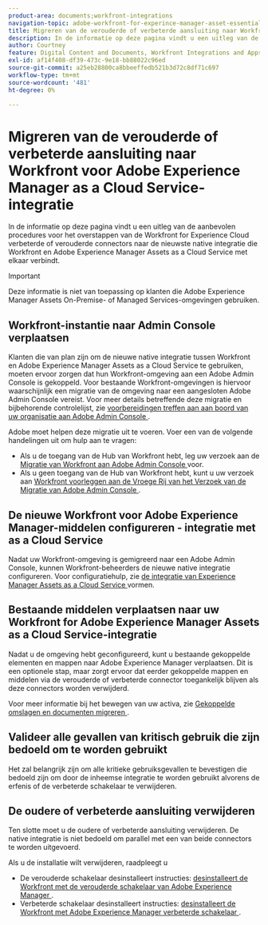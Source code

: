 ```yaml
---
product-area: documents;workfront-integrations
navigation-topic: adobe-workfront-for-experince-manager-asset-essentials
title: Migreren van de verouderde of verbeterde aansluiting naar Workfront voor Adobe Experience Manager as a Cloud Service-integratie
description: In de informatie op deze pagina vindt u een uitleg van de aanbevolen procedures voor het overstappen van de Workfront for Experience Cloud verbeterde of verouderde connectors naar de nieuwste native integratie die Workfront en Adobe Experience Manager Assets as a Cloud Service met elkaar verbindt.
author: Courtney
feature: Digital Content and Documents, Workfront Integrations and Apps
exl-id: af14f408-df39-473c-9e18-bb88022c96ed
source-git-commit: a25eb28800ca8bbeeffedb521b3d72c8df71c697
workflow-type: tm+mt
source-wordcount: '481'
ht-degree: 0%

---
```


# Migreren van de verouderde of verbeterde aansluiting naar Workfront voor Adobe Experience Manager as a Cloud Service-integratie

In de informatie op deze pagina vindt u een uitleg van de aanbevolen procedures voor het overstappen van de Workfront for Experience Cloud verbeterde of verouderde connectors naar de nieuwste native integratie die Workfront en Adobe Experience Manager Assets as a Cloud Service met elkaar verbindt.

>[!IMPORTANT]
>
>Deze informatie is niet van toepassing op klanten die Adobe Experience Manager Assets On-Premise- of Managed Services-omgevingen gebruiken.

## Workfront-instantie naar Admin Console verplaatsen

Klanten die van plan zijn om de nieuwe native integratie tussen Workfront en Adobe Experience Manager Assets as a Cloud Service te gebruiken, moeten ervoor zorgen dat hun Workfront-omgeving aan een Adobe Admin Console is gekoppeld. Voor bestaande Workfront-omgevingen is hiervoor waarschijnlijk een migratie van de omgeving naar een aangesloten Adobe Admin Console vereist. Voor meer details betreffende deze migratie en bijbehorende controlelijst, zie [ voorbereidingen treffen aan aan boord van uw organisatie aan Adobe Admin Console ](/help/quicksilver/administration-and-setup/adobe-admin-console/prep-for-admin-console.md).

Adobe moet helpen deze migratie uit te voeren. Voer een van de volgende handelingen uit om hulp aan te vragen:

* Als u de toegang van de Hub van Workfront hebt, leg uw verzoek aan de [ Migratie van Workfront aan Adobe Admin Console ](https://hub.workfront.com/requests/new?activeTab=tab-new-helpRequest&projectID=629674d500054a38133cf26e01d06a97&path=) voor.
* Als u geen toegang van de Hub van Workfront hebt, kunt u uw verzoek aan [ Workfront voorleggen aan de Vroege Rij van het Verzoek van de Migratie van Adobe Admin Console ](https://workfront.az1.qualtrics.com/jfe/form/SV_9T5LuHf05JUOPAi).

## De nieuwe Workfront voor Adobe Experience Manager-middelen configureren - integratie met as a Cloud Service

Nadat uw Workfront-omgeving is gemigreerd naar een Adobe Admin Console, kunnen Workfront-beheerders de nieuwe native integratie configureren. Voor configuratiehulp, zie [ de integratie van Experience Manager Assets as a Cloud Service ](/help/quicksilver/administration-and-setup/configure-integrations/configure-aacs-integration.md) vormen.

## Bestaande middelen verplaatsen naar uw Workfront for Adobe Experience Manager Assets as a Cloud Service-integratie

Nadat u de omgeving hebt geconfigureerd, kunt u bestaande gekoppelde elementen en mappen naar Adobe Experience Manager verplaatsen. Dit is een optionele stap, maar zorgt ervoor dat eerder gekoppelde mappen en middelen via de verouderde of verbeterde connector toegankelijk blijven als deze connectors worden verwijderd.

Voor meer informatie bij het bewegen van uw activa, zie [ Gekoppelde omslagen en documenten migreren ](/help/quicksilver/documents/workfront-and-experience-manager-integrations/legacy-enhanced-connector-migration/workfront-document-link-updates.md).

## Valideer alle gevallen van kritisch gebruik die zijn bedoeld om te worden gebruikt

Het zal belangrijk zijn om alle kritieke gebruiksgevallen te bevestigen die bedoeld zijn om door de inheemse integratie te worden gebruikt alvorens de erfenis of de verbeterde schakelaar te verwijderen.

## De oudere of verbeterde aansluiting verwijderen

Ten slotte moet u de oudere of verbeterde aansluiting verwijderen. De native integratie is niet bedoeld om parallel met een van beide connectors te worden uitgevoerd.

Als u de installatie wilt verwijderen, raadpleegt u

* De verouderde schakelaar desinstalleert instructies: [ desinstalleert de Workfront met de verouderde schakelaar van Adobe Experience Manager ](/help/quicksilver/documents/workfront-and-experience-manager-integrations/legacy-enhanced-connector-migration/uninstall-legacy-connector.md).
* Verbeterde schakelaar desinstalleert instructies: [ desinstalleert de Workfront met Adobe Experience Manager verbeterde schakelaar ](/help/quicksilver/documents/workfront-and-experience-manager-integrations/legacy-enhanced-connector-migration/uninstall-enhanced-connector.md).
